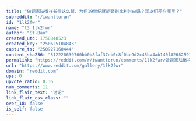 ```yaml
---
title: "做题家陆徵祥长得这么鼠，为何19世纪就能娶到比利时白妈？润友们差在哪里？"
subreddit: "r/iwanttorun"
id: "1lk2fwr"
name: "t3_1lk2fwr"
author: "St-Bao"
created_utc: 1750848523
created_key: "250625104843"
capture_ts: "250927160444"
content_sha256: "512220639760bb0b8faf37eb0c8f0bc9d2c45ba4ab140f826625913918f25a86"
permalink: "https://reddit.com/r/iwanttorun/comments/1lk2fwr/做题家陆徵祥长得这么鼠为何19世纪就能娶到比利时白妈润友们差在哪里/"
url: "https://www.reddit.com/gallery/1lk2fwr"
domain: "reddit.com"
ups: 0
upvote_ratio: 0.36
num_comments: 11
link_flair_text: "讨论"
link_flair_css_class: ""
over_18: false
is_self: false
---
```


